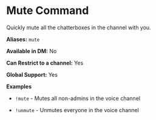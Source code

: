 # Mute Command

Quickly mute all the chatterboxes in the channel with you.

**Aliases:** `mute`

**Available in DM:** No

**Can Restrict to a channel:** Yes

**Global Support:** Yes

**Examples**

* `!mute` -  Mutes all non-admins in the voice channel

* `!unmute` -  Unmutes everyone in the voice channel